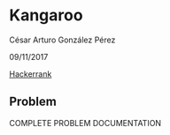 # Kangaroo
César Arturo González Pérez

09/11/2017

[Hackerrank](https://www.hackerrank.com/challenges/kangaroo/)

## Problem
COMPLETE PROBLEM DOCUMENTATION